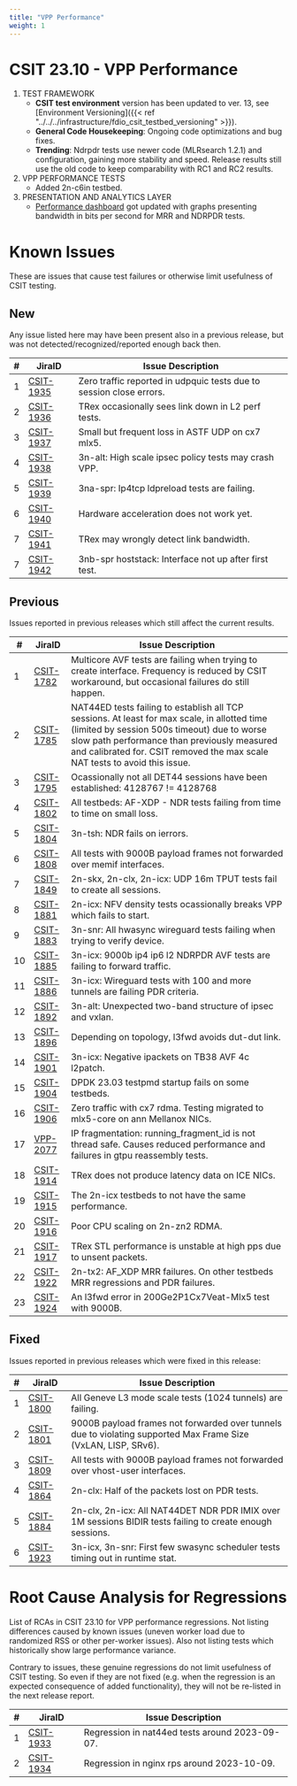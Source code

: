 ```yaml
---
title: "VPP Performance"
weight: 1
---
```


# CSIT 23.10 - VPP Performance

1. TEST FRAMEWORK
   - **CSIT test environment** version has been updated to ver. 13, see
     [Environment Versioning]({{< ref "../../../infrastructure/fdio_csit_testbed_versioning" >}}).
   - **General Code Housekeeping**: Ongoing code optimizations and bug fixes.
   - **Trending**: Ndrpdr tests use newer code (MLRsearch 1.2.1) and configuration,
     gaining more stability and speed. Release results still use the old code
     to keep comparability with RC1 and RC2 results.
2. VPP PERFORMANCE TESTS
   - Added 2n-c6in testbed.
3. PRESENTATION AND ANALYTICS LAYER
   - [Performance dashboard](https://csit.fd.io/) got updated with graphs
     presenting bandwidth in bits per second for MRR and NDRPDR tests.

# Known Issues

These are issues that cause test failures or otherwise limit usefulness of CSIT
testing.

## New

Any issue listed here may have been present also in a previous release,
but was not detected/recognized/reported enough back then.

**#** | **JiraID**                                       | **Issue Description**
------|--------------------------------------------------|--------------------------------------------------------------
  1   | [CSIT-1935](https://jira.fd.io/browse/CSIT-1935) | Zero traffic reported in udpquic tests due to session close errors.
  2   | [CSIT-1936](https://jira.fd.io/browse/CSIT-1936) | TRex occasionally sees link down in L2 perf tests.
  3   | [CSIT-1937](https://jira.fd.io/browse/CSIT-1937) | Small but frequent loss in ASTF UDP on cx7 mlx5.
  4   | [CSIT-1938](https://jira.fd.io/browse/CSIT-1938) | 3n-alt: High scale ipsec policy tests may crash VPP.
  5   | [CSIT-1939](https://jira.fd.io/browse/CSIT-1939) | 3na-spr: Ip4tcp ldpreload tests are failing.
  6   | [CSIT-1940](https://jira.fd.io/browse/CSIT-1940) | Hardware acceleration does not work yet.
  7   | [CSIT-1941](https://jira.fd.io/browse/CSIT-1941) | TRex may wrongly detect link bandwidth.
  7   | [CSIT-1942](https://jira.fd.io/browse/CSIT-1942) | 3nb-spr hoststack: Interface not up after first test.

## Previous

Issues reported in previous releases which still affect the current results.

**#** | **JiraID**                                       | **Issue Description**
------|--------------------------------------------------|--------------------------------------------------------------
  1   | [CSIT-1782](https://jira.fd.io/browse/CSIT-1782) | Multicore AVF tests are failing when trying to create interface. Frequency is reduced by CSIT workaround, but occasional failures do still happen.
  2   | [CSIT-1785](https://jira.fd.io/browse/CSIT-1785) | NAT44ED tests failing to establish all TCP sessions. At least for max scale, in allotted time (limited by session 500s timeout) due to worse slow path performance than previously measured and calibrated for. CSIT removed the max scale NAT tests to avoid this issue.
  3   | [CSIT-1795](https://jira.fd.io/browse/CSIT-1795) | Ocassionally not all DET44 sessions have been established: 4128767 != 4128768
  4   | [CSIT-1802](https://jira.fd.io/browse/CSIT-1802) | All testbeds: AF-XDP - NDR tests failing from time to time on small loss.
  5   | [CSIT-1804](https://jira.fd.io/browse/CSIT-1804) | 3n-tsh: NDR fails on ierrors.
  6   | [CSIT-1808](https://jira.fd.io/browse/CSIT-1808) | All tests with 9000B payload frames not forwarded over memif interfaces.
  7   | [CSIT-1849](https://jira.fd.io/browse/CSIT-1849) | 2n-skx, 2n-clx, 2n-icx: UDP 16m TPUT tests fail to create all sessions.
  8   | [CSIT-1881](https://jira.fd.io/browse/CSIT-1881) | 2n-icx: NFV density tests ocassionally breaks VPP which fails to start.
  9   | [CSIT-1883](https://jira.fd.io/browse/CSIT-1883) | 3n-snr: All hwasync wireguard tests failing when trying to verify device.
 10   | [CSIT-1885](https://jira.fd.io/browse/CSIT-1885) | 3n-icx: 9000b ip4 ip6 l2 NDRPDR AVF tests are failing to forward traffic.
 11   | [CSIT-1886](https://jira.fd.io/browse/CSIT-1886) | 3n-icx: Wireguard tests with 100 and more tunnels are failing PDR criteria.
 12   | [CSIT-1892](https://jira.fd.io/browse/CSIT-1892) | 3n-alt: Unexpected two-band structure of ipsec and vxlan.
 13   | [CSIT-1896](https://jira.fd.io/browse/CSIT-1896) | Depending on topology, l3fwd avoids dut-dut link.
 14   | [CSIT-1901](https://jira.fd.io/browse/CSIT-1901) | 3n-icx: Negative ipackets on TB38 AVF 4c l2patch.
 15   | [CSIT-1904](https://jira.fd.io/browse/CSIT-1904) | DPDK 23.03 testpmd startup fails on some testbeds.
 16   | [CSIT-1906](https://jira.fd.io/browse/CSIT-1906) | Zero traffic with cx7 rdma. Testing migrated to mlx5-core on ann Mellanox NICs.
 17   | [VPP-2077](https://jira.fd.io/browse/VPP-2077)   | IP fragmentation: running_fragment_id is not thread safe. Causes reduced performance and failures in gtpu reassembly tests.
 18   | [CSIT-1914](https://jira.fd.io/browse/CSIT-1914) | TRex does not produce latency data on ICE NICs.
 19   | [CSIT-1915](https://jira.fd.io/browse/CSIT-1915) | The 2n-icx testbeds to not have the same performance.
 20   | [CSIT-1916](https://jira.fd.io/browse/CSIT-1916) | Poor CPU scaling on 2n-zn2 RDMA.
 21   | [CSIT-1917](https://jira.fd.io/browse/CSIT-1917) | TRex STL performance is unstable at high pps due to unsent packets.
 22   | [CSIT-1922](https://jira.fd.io/browse/CSIT-1922) | 2n-tx2: AF_XDP MRR failures. On other testbeds MRR regressions and PDR failures.
 23   | [CSIT-1924](https://jira.fd.io/browse/CSIT-1924) | An l3fwd error in 200Ge2P1Cx7Veat-Mlx5 test with 9000B.

## Fixed

Issues reported in previous releases which were fixed in this release:

**#** | **JiraID**                                       | **Issue Description**
------|--------------------------------------------------|--------------------------------------------------------------
  1   | [CSIT-1800](https://jira.fd.io/browse/CSIT-1800) | All Geneve L3 mode scale tests (1024 tunnels) are failing.
  2   | [CSIT-1801](https://jira.fd.io/browse/CSIT-1801) | 9000B payload frames not forwarded over tunnels due to violating supported Max Frame Size (VxLAN, LISP, SRv6).
  3   | [CSIT-1809](https://jira.fd.io/browse/CSIT-1809) | All tests with 9000B payload frames not forwarded over vhost-user interfaces.
  4   | [CSIT-1864](https://jira.fd.io/browse/CSIT-1864) | 2n-clx: Half of the packets lost on PDR tests.
  5   | [CSIT-1884](https://jira.fd.io/browse/CSIT-1884) | 2n-clx, 2n-icx: All NAT44DET NDR PDR IMIX over 1M sessions BIDIR tests failing to create enough sessions.
  6   | [CSIT-1923](https://jira.fd.io/browse/CSIT-1923) | 3n-icx, 3n-snr: First few swasync scheduler tests timing out in runtime stat.

# Root Cause Analysis for Regressions

List of RCAs in CSIT 23.10 for VPP performance regressions.
Not listing differences caused by known issues (uneven worker load
due to randomized RSS or other per-worker issues).
Also not listing tests which historically show large performance variance.

Contrary to issues, these genuine regressions do not limit usefulness
of CSIT testing. So even if they are not fixed
(e.g. when the regression is an expected consequence of added functionality),
they will not be re-listed in the next release report.

**#** | **JiraID**                                       | **Issue Description**
------|--------------------------------------------------|--------------------------------------------------------------
 1    | [CSIT-1933](https://jira.fd.io/browse/CSIT-1933) | Regression in nat44ed tests around 2023-09-07.
 2    | [CSIT-1934](https://jira.fd.io/browse/CSIT-1934) | Regression in nginx rps around 2023-10-09.
